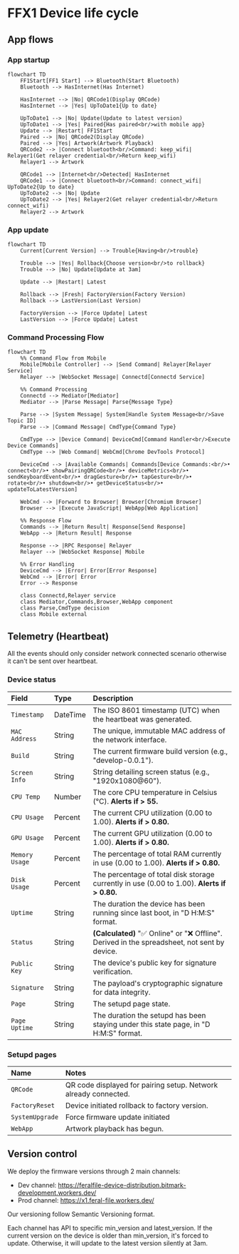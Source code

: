 # FFX1 Device life cycle

## App flows

### App startup

```mermaid
flowchart TD
    FF1Start[FF1 Start] --> Bluetooth(Start Bluetooth)
    Bluetooth --> HasInternet(Has Internet)

    HasInternet --> |No| QRCode1(Display QRCode)
    HasInternet --> |Yes| UpToDate1{Up to date}

    UpToDate1 --> |No| Update(Update to latest version)
    UpToDate1 --> |Yes| Paired{Has paired<br/>with mobile app}
    Update --> |Restart| FF1Start
    Paired --> |No| QRCode2(Display QRCode)
    Paired --> |Yes| Artwork(Artwork Playback)
    QRCode2 --> |Connect bluetooth<br/>Command: keep_wifi| Relayer1(Get relayer credential<br/>Return keep_wifi)
    Relayer1 --> Artwork

    QRCode1 --> |Internet<br/>Detected| HasInternet
    QRCode1 --> |Connect bluetooth<br/>Command: connect_wifi| UpToDate2{Up to date}
    UpToDate2 --> |No| Update
    UpToDate2 --> |Yes| Relayer2(Get relayer credential<br/>Return connect_wifi)
    Relayer2 --> Artwork
```

### App update

```mermaid
flowchart TD
    Current[Current Version] --> Trouble{Having<br/>trouble}

    Trouble --> |Yes| Rollback{Choose version<br/>to rollback}
    Trouble --> |No| Update[Update at 3am]

    Update --> |Restart| Latest

    Rollback --> |Fresh| FactoryVersion(Factory Version)
    Rollback --> LastVersion(Last Version)

    FactoryVersion --> |Force Update| Latest
    LastVersion --> |Force Update| Latest
```

### Command Processing Flow

```mermaid
flowchart TD
    %% Command Flow from Mobile
    Mobile[Mobile Controller] --> |Send Command| Relayer[Relayer Service]
    Relayer --> |WebSocket Message| Connectd[Connectd Service]
    
    %% Command Processing
    Connectd --> Mediator[Mediator]
    Mediator --> |Parse Message| Parse{Message Type}
    
    Parse --> |System Message| System[Handle System Message<br/>Save Topic ID]
    Parse --> |Command Message| CmdType{Command Type}
    
    CmdType --> |Device Command| DeviceCmd[Command Handler<br/>Execute Device Commands]
    CmdType --> |Web Command| WebCmd[Chrome DevTools Protocol]
    
    DeviceCmd --> |Available Commands| Commands[Device Commands:<br/>• connect<br/>• showPairingQRCode<br/>• deviceMetrics<br/>• sendKeyboardEvent<br/>• dragGesture<br/>• tapGesture<br/>• rotate<br/>• shutdown<br/>• getDeviceStatus<br/>• updateToLatestVersion]
    
    WebCmd --> |Forward to Browser| Browser[Chromium Browser]
    Browser --> |Execute JavaScript| WebApp[Web Application]
    
    %% Response Flow
    Commands --> |Return Result| Response[Send Response]
    WebApp --> |Return Result| Response
    
    Response --> |RPC Response| Relayer
    Relayer --> |WebSocket Response| Mobile
    
    %% Error Handling
    DeviceCmd --> |Error| Error[Error Response]
    WebCmd --> |Error| Error
    Error --> Response
    
    class Connectd,Relayer service
    class Mediator,Commands,Browser,WebApp component
    class Parse,CmdType decision
    class Mobile external
```

## Telemetry (Heartbeat)

All the events should only consider network connected scenario otherwise it can't be sent over heartbeat.

### Device status
| Field | Type | Description |
| :--- | :--- | :--- |
| `Timestamp` | DateTime | The ISO 8601 timestamp (UTC) when the heartbeat was generated. |
| `MAC Address` | String | The unique, immutable MAC address of the network interface. |
| `Build` | String | The current firmware build version (e.g., "develop-0.0.1"). |
| `Screen Info` | String | String detailing screen status (e.g., "1920x1080@60"). |
| `CPU Temp` | Number | The core CPU temperature in Celsius (°C). **Alerts if > 55.** |
| `CPU Usage` | Percent | The current CPU utilization (0.00 to 1.00). **Alerts if > 0.80.** |
| `GPU Usage` | Percent | The current GPU utilization (0.00 to 1.00). **Alerts if > 0.80.** |
| `Memory Usage`| Percent | The percentage of total RAM currently in use (0.00 to 1.00). **Alerts if > 0.80.** |
| `Disk Usage` | Percent | The percentage of total disk storage currently in use (0.00 to 1.00). **Alerts if > 0.80.** |
| `Uptime` | String | The duration the device has been running since last boot, in "D H:M:S" format. |
| `Status` | String | **(Calculated)** "✅ Online" or "❌ Offline". Derived in the spreadsheet, not sent by device. |
| `Public Key` | String | The device's public key for signature verification. |
| `Signature` | String | The payload's cryptographic signature for data integrity. |
| `Page` | String | The setupd page state. |
| `Page Uptime` | String | The duration the setupd has been staying under this state page, in "D H:M:S" format. |

### Setupd pages

| Name | Notes |
| :- | :- |
| `QRCode` | QR code displayed for pairing setup. Network already connected. |
| `FactoryReset` | Device initiated rollback to factory version. |
| `SystemUpgrade` | Force firmware update initiated |
| `WebApp` | Artwork playback has begun. |

## Version control

We deploy the firmware versions through 2 main channels:
- Dev channel: https://feralfile-device-distribution.bitmark-development.workers.dev/
- Prod channel: https://x1.feral-file.workers.dev/

Our versioning follow Semantic Versioning format.

Each channel has API to specific min_version and latest_version. If the current version on the device is older than min_version, it's forced to update. Otherwise, it will update to the latest version silently at 3am.